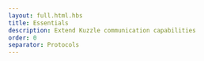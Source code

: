 ```yaml
---
layout: full.html.hbs
title: Essentials
description: Extend Kuzzle communication capabilities
order: 0
separator: Protocols
---
```

